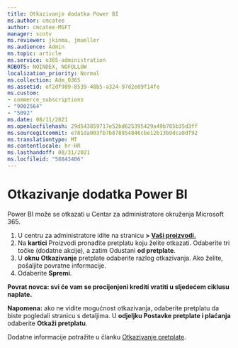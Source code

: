 ```yaml
---
title: Otkazivanje dodatka Power BI
ms.author: cmcatee
author: cmcatee-MSFT
manager: scotv
ms.reviewer: jkinma, jmueller
ms.audience: Admin
ms.topic: article
ms.service: o365-administration
ROBOTS: NOINDEX, NOFOLLOW
localization_priority: Normal
ms.collection: Adm_O365
ms.assetid: ef2df989-8539-48b5-a324-97d2e09f14fe
ms.custom:
- commerce_subscriptions
- "9002564"
- "5092"
ms.date: 08/11/2021
ms.openlocfilehash: 29d543859717e52bd625395429a49b785b35d3ff
ms.sourcegitcommit: e781da003fb7b878854846cbe12b13b9dca8df92
ms.translationtype: MT
ms.contentlocale: hr-HR
ms.lasthandoff: 08/31/2021
ms.locfileid: "58843406"
---
```

# <a name="cancel-power-bi"></a>Otkazivanje dodatka Power BI

Power BI može se otkazati u Centar za administratore okruženja Microsoft 365.

1. U centru za administratore idite na stranicu **> [Vaši proizvodi.](https://go.microsoft.com/fwlink/p/?linkid=842054)**
2. Na **kartici** Proizvodi pronađite pretplatu koju želite otkazati. Odaberite tri točke (dodatne akcije), a zatim Odustani **od pretplate**.
3. U **oknu Otkazivanje** pretplate odaberite razlog otkazivanja. Ako želite, pošaljite povratne informacije.
4. Odaberite **Spremi**.

**Povrat novca: svi će vam se procijenjeni krediti vratiti u sljedećem ciklusu naplate.**

**Napomena:** ako ne vidite mogućnost otkazivanja, odaberite pretplatu da biste pogledali stranicu s detaljima. U **odjeljku Postavke pretplate i plaćanja** odaberite **Otkaži pretplatu**.

Dodatne informacije potražite u članku [Otkazivanje pretplate](https://docs.microsoft.com/microsoft-365/commerce/subscriptions/cancel-your-subscription).